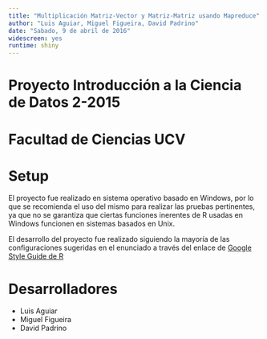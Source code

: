 ```yaml
---
title: "Multiplicación Matriz-Vector y Matriz-Matriz usando Mapreduce"
author: "Luis Aguiar, Miguel Figueira, David Padrino"
date: "Sabado, 9 de abril de 2016"
widescreen: yes
runtime: shiny
---
```

# Proyecto Introducción a la Ciencia de Datos 2-2015
# Facultad de Ciencias UCV

# Setup
El proyecto fue realizado en sistema operativo basado en Windows, por lo que se recomienda el uso del mismo para realizar las pruebas pertinentes, ya que no se garantiza que ciertas funciones inerentes de R usadas en Windows funcionen en sistemas basados en Unix.

El desarrollo del proyecto fue realizado siguiendo la mayoría de las configuraciones sugeridas en el enunciado a través del enlace de [Google Style Guide de R](https://google.github.io/styleguide/Rguide.xml)


# Desarrolladores

- Luis Aguiar
- Miguel Figueira
- David Padrino
